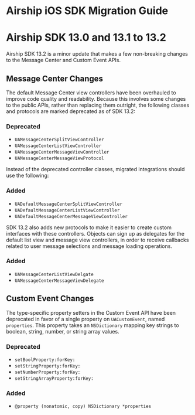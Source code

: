 # Airship iOS SDK Migration Guide

# Airship SDK 13.0 and 13.1 to 13.2

Airship SDK 13.2 is a minor update that makes a few non-breaking changes to the Message Center and Custom Event APIs.

## Message Center Changes

The default Message Center view controllers have been overhauled to improve code quality and readability. Because
this involves some changes to the public APIs, rather than replacing them outright, the following classes and
protocols are marked deprecated as of SDK 13.2:

### Deprecated

* `UAMessageCenterSplitViewController`
* `UAMessageCenterListViewController`
* `UAMessageCenterMessageViewController`
* `UAMessageCenterMessageViewProtocol`

Instead of the deprecated controller classes, migrated integrations should use the following:

### Added

* `UADefaultMessageCenterSplitViewController`
* `UADefaultMessageCenterListViewController`
* `UADefaultMessageCenterMessageViewController`

SDK 13.2 also adds new protocols to make it easier to create custom interfaces with these controllers. Objects can sign up
as delegates for the default list view and message view controllers, in order to receive callbacks related to user message selections and
message loading operations.

### Added

* `UAMessageCenterListViewDelgate`
* `UAMessageCenterMessageViewDelegate`

## Custom Event Changes

The type-specific property setters in the Custom Event API have been deprecated in favor of a single property on `UACustomEvent`, named `properties`.
This property takes an `NSDictionary` mapping key strings to boolean, string, number, or string array values.

### Deprecated

* `setBoolProperty:forKey:`
* `setStringProperty:forKey:`
* `setNumberProperty:forKey:`
* `setStringArrayProperty:forKey:`

### Added

* `@property (nonatomic, copy) NSDictionary *properties`
